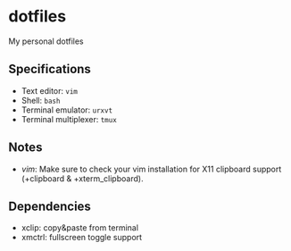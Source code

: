 # dotfiles
My personal dotfiles


## Specifications
* Text editor: `vim`
* Shell: `bash`
* Terminal emulator: `urxvt`
* Terminal multiplexer: `tmux`


## Notes
* *vim*: Make sure to check your vim installation for X11 clipboard support
  (+clipboard & +xterm_clipboard).


## Dependencies
* xclip: copy&paste from terminal
* xmctrl: fullscreen toggle support
